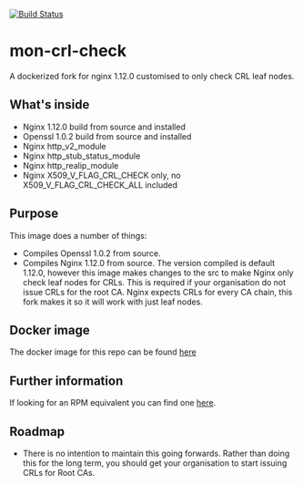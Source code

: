 [![Build Status](https://travis-ci.org/V3ckt0r/nginx-crl-check.svg?branch=master)](https://travis-ci.org/V3ckt0r/docker-nginx-openssl1.0.2)

# mon-crl-check
A dockerized fork for nginx 1.12.0 customised to only check CRL leaf nodes.

## What's inside
 - Nginx 1.12.0 build from source and installed
 - Openssl 1.0.2 build from source and installed
 - Nginx http_v2_module
 - Nginx http_stub_status_module
 - Nginx http_realip_module
 - Nginx X509_V_FLAG_CRL_CHECK only, no X509_V_FLAG_CRL_CHECK_ALL included

## Purpose
This image does a number of things:
 - Compiles Openssl 1.0.2 from source.
 - Compiles Nginx 1.12.0 from source. The version compiled is default 1.12.0, however this image makes changes to the src to make Nginx only check leaf nodes for CRLs. This is required if your organisation do not issue CRLs for the root CA. Nginx expects CRLs for every CA chain, this fork makes it so it will work with just leaf nodes.

## Docker image
The docker image for this repo can be found [here](https://hub.docker.com/r/vect0r/nginx-crl-check/)

## Further information
If looking for an RPM equivalent you can find one [here](https://github.com/bbc/nginx-centos).

## Roadmap
 - There is no intention to maintain this going forwards. Rather than doing this for the long term, you should get your organisation to start issuing CRLs for Root CAs.
